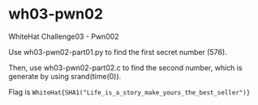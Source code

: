 # wh03-pwn02
WhiteHat Challenge03 - Pwn002

Use wh03-pwn02-part01.py to find the first secret number (576).

Then, use wh03-pwn02-part02.c to find the second number, which is generate by using srand(time(0)).

Flag is `WhiteHat{SHA1("Life_is_a_story_make_yours_the_best_seller")}`
